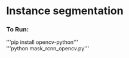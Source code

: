 # Instance segmentation

### To Run:

'''pip install opencv-python'''<br/>
'''python mask_rcnn_opencv.py'''
